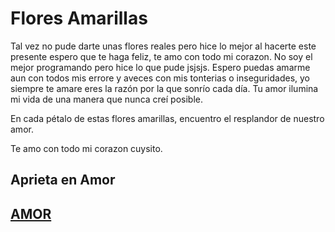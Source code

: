 ﻿# Flores Amarillas

Tal vez no pude darte unas flores reales pero hice lo mejor al hacerte este presente espero que te haga feliz, te amo con todo mi corazon. No soy el mejor programando pero hice lo que pude jsjsjs. Espero puedas amarme aun con todos mis errore y aveces con mis tonterias o inseguridades, yo siempre te amare eres la razón por la que sonrío cada día. Tu amor ilumina mi vida de una manera que nunca creí posible.

En cada pétalo de estas flores amarillas, encuentro el resplandor de nuestro amor.

Te amo con todo mi corazon cuysito. 

## Aprieta en Amor

## [AMOR](https://edu5975.github.io/flores-amarillas/)
